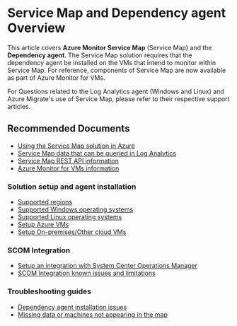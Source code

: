 <properties
    pageTitle="Service Map or Dependency agent"
    description="Service Map or Dependency agent"
    service="microsoft.operationalinsights"
    resource="operationalinsightsaccounts"
    authors="kinghorn"
    ms.author="kinghorn"
    displayorder=""
    selfHelpType="generic"
    supportTopicIds="32745414"
    resourceTags=""
    productPesIds="15725"
    cloudEnvironments="public, Fairfax, usnat, ussec"
    articleId="644cd5e5-d19b-476f-b2e5-4fb1461636b2"
	ownershipId="AzureMonitoring_LogAnalytics"
/>

# Service Map and Dependency agent Overview

This article covers **Azure Monitor Service Map** (Service Map) and the **Dependency agent**. The Service Map solution requires that the dependency agent be installed on the VMs that intend to monitor within Service Map.  For reference, components of Service Map are now available as part of Azure Monitor for VMs.

For Questions related to the Log Analytics agent (Windows and Linux) and Azure Migrate's use of Service Map, please refer to their respective support articles. 

## **Recommended Documents**

* [Using the Service Map solution in Azure](https://docs.microsoft.com/azure/azure-monitor/insights/service-map)
* [Service Map data that can be queried in Log Analytics](https://docs.microsoft.com/azure/azure-monitor/insights/service-map#log-analytics-records)
* [Service Map REST API information](https://docs.microsoft.com/azure/azure-monitor/insights/service-map#rest-api)
* [Azure Monitor for VMs information](https://docs.microsoft.com/azure/azure-monitor/insights/vminsights-overview)

### Solution setup and agent installation

* [Supported regions](https://docs.microsoft.com/azure/azure-monitor/insights/service-map-configure#supported-azure-regions)
* [Supported Windows operating systems](https://docs.microsoft.com/azure/azure-monitor/insights/service-map-configure#supported-windows-operating-systems)
* [Supported Linux operating systems](https://docs.microsoft.com/azure/azure-monitor/insights/service-map-configure#supported-linux-operating-systems)
* [Setup Azure VMs](https://docs.microsoft.com/azure/azure-monitor/insights/service-map-configure#installation)
* [Setup On-premises/Other cloud VMs](https://docs.microsoft.com/azure/azure-monitor/insights/service-map-configure#dependency-agent-downloads)

### SCOM Integration

* [Setup an integration with System Center Operations Manager](https://docs.microsoft.com/azure/azure-monitor/insights/service-map-scom)
* [SCOM Integration known issues and limitations](https://docs.microsoft.com/azure/azure-monitor/insights/service-map-scom#known-issues-and-limitations)

### Troubleshooting guides

* [Dependency agent installation issues](https://docs.microsoft.com/azure/azure-monitor/insights/service-map-configure#dependency-agent-installation-problems)
* [Missing data or machines not appearing in the map](https://docs.microsoft.com/azure/azure-monitor/insights/service-map-configure#post-installation-issues)
